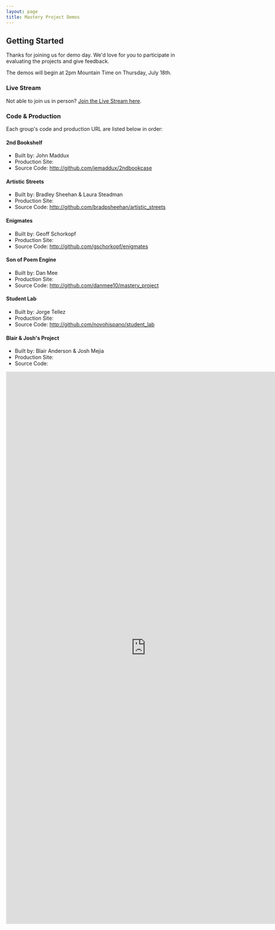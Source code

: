 ```yaml
---
layout: page
title: Mastery Project Demos
---
```


## Getting Started

Thanks for joining us for demo day. We'd love for you to participate in evaluating the projects and give feedback.

The demos will begin at 2pm Mountain Time on Thursday, July 18th.

### Live Stream

Not able to join us in person? [Join the Live Stream here](http://new.livestream.com/accounts/1384078/events/2227528).

### Code & Production

Each group's code and production URL are listed below in order:

#### 2nd Bookshelf

* Built by: John Maddux
* Production Site: 
* Source Code: http://github.com/jemaddux/2ndbookcase

#### Artistic Streets

* Built by: Bradley Sheehan & Laura Steadman
* Production Site:
* Source Code: http://github.com/bradpsheehan/artistic_streets

#### Enigmates

* Built by: Geoff Schorkopf
* Production Site:
* Source Code: http://github.com/gschorkopf/enigmates

#### Son of Poem Engine

* Built by: Dan Mee
* Production Site:
* Source Code: http://github.com/danmee10/mastery_project

#### Student Lab

* Built by: Jorge Tellez
* Production Site:
* Source Code: http://github.com/novohispano/student_lab

#### Blair & Josh's Project

* Built by: Blair Anderson & Josh Mejia
* Production Site:
* Source Code:

<iframe src="https://docs.google.com/forms/d/1brp2EHTlHPM6SU1XEK9mJvdJpleBj8tnxxIW1zaYPXA/viewform?embedded=true" width="760" height="1500" frameborder="0" marginheight="0" marginwidth="0">Loading...</iframe>
